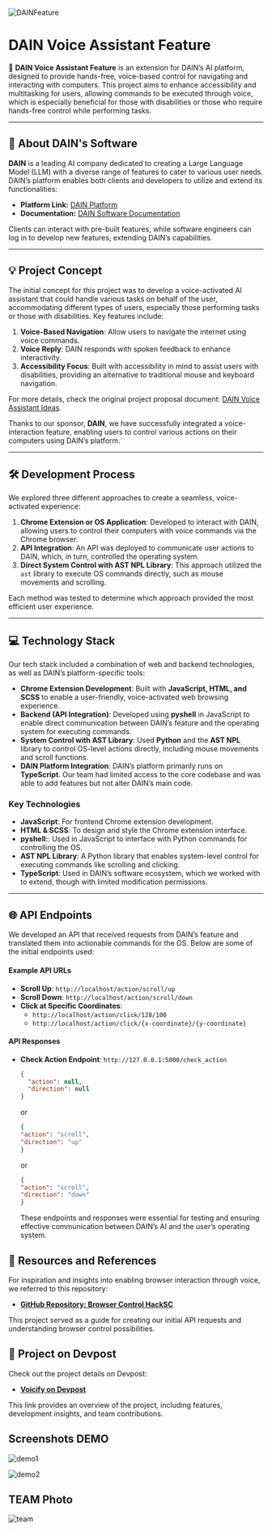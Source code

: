![DAINFeature](https://github.com/user-attachments/assets/f8b630bf-8790-4c4e-a5e2-9e3c79ec73c0)

# DAIN Voice Assistant Feature

🤖 **DAIN Voice Assistant Feature** is an extension for DAIN’s AI platform, designed to provide hands-free, voice-based control for navigating and interacting with computers. This project aims to enhance accessibility and multitasking for users, allowing commands to be executed through voice, which is especially beneficial for those with disabilities or those who require hands-free control while performing tasks.

---

## 📖 About DAIN's Software

**DAIN** is a leading AI company dedicated to creating a Large Language Model (LLM) with a diverse range of features to cater to various user needs. DAIN’s platform enables both clients and developers to utilize and extend its functionalities:

- **Platform Link:** [DAIN Platform](https://platform.dain.org)
- **Documentation:** [DAIN Software Documentation](https://docs.dain.org/docs/getting-started/introduction)

Clients can interact with pre-built features, while software engineers can log in to develop new features, extending DAIN’s capabilities.

---

## 💡 Project Concept

The initial concept for this project was to develop a voice-activated AI assistant that could handle various tasks on behalf of the user, accommodating different types of users, especially those performing tasks or those with disabilities. Key features include:

1. **Voice-Based Navigation**: Allow users to navigate the internet using voice commands.
2. **Voice Reply**: DAIN responds with spoken feedback to enhance interactivity.
3. **Accessibility Focus**: Built with accessibility in mind to assist users with disabilities, providing an alternative to traditional mouse and keyboard navigation.

For more details, check the original project proposal document: [DAIN Voice Assistant Ideas](https://docs.google.com/document/d/11n0Rb9JMI2Jb7ZRkVxlT8zSZShz0XnHwEZPD0RmcRKY/edit?tab=t.0).

Thanks to our sponsor, **DAIN**, we have successfully integrated a voice-interaction feature, enabling users to control various actions on their computers using DAIN’s platform.

---

## 🛠️ Development Process

We explored three different approaches to create a seamless, voice-activated experience:

1. **Chrome Extension or OS Application**: Developed to interact with DAIN, allowing users to control their computers with voice commands via the Chrome browser.
2. **API Integration**: An API was deployed to communicate user actions to DAIN, which, in turn, controlled the operating system.
3. **Direct System Control with AST NPL Library**: This approach utilized the `ast` library to execute OS commands directly, such as mouse movements and scrolling.

Each method was tested to determine which approach provided the most efficient user experience.

---

## 💻 Technology Stack

Our tech stack included a combination of web and backend technologies, as well as DAIN’s platform-specific tools:

- **Chrome Extension Development**: Built with **JavaScript, HTML, and SCSS** to enable a user-friendly, voice-activated web browsing experience.
- **Backend (API Integration)**: Developed using **pyshell** in JavaScript to enable direct communication between DAIN’s feature and the operating system for executing commands.
- **System Control with AST Library**: Used **Python** and the **AST NPL** library to control OS-level actions directly, including mouse movements and scroll functions.
- **DAIN Platform Integration**: DAIN’s platform primarily runs on **TypeScript**. Our team had limited access to the core codebase and was able to add features but not alter DAIN’s main code.

### Key Technologies

- **JavaScript**: For frontend Chrome extension development.
- **HTML & SCSS**: To design and style the Chrome extension interface.
- **pyshell:**: Used in JavaScript to interface with Python commands for controlling the OS.
- **AST NPL Library**: A Python library that enables system-level control for executing commands like scrolling and clicking.
- **TypeScript**: Used in DAIN’s software ecosystem, which we worked with to extend, though with limited modification permissions.

---

## 🌐 API Endpoints

We developed an API that received requests from DAIN’s feature and translated them into actionable commands for the OS. Below are some of the initial endpoints used:

#### Example API URLs
- **Scroll Up**: `http://localhost/action/scroll/up`
- **Scroll Down**: `http://localhost/action/scroll/down`
- **Click at Specific Coordinates**:
  - `http://localhost/action/click/128/100`
  - `http://localhost/action/click/{x-coordinate}/{y-coordinate}`

#### API Responses
- **Check Action Endpoint**: `http://127.0.0.1:5000/check_action`
  ```json
  {
    "action": null,
    "direction": null
  }
  ```
  or
  ```json
  {
  "action": "scroll",
  "direction": "up"
  }
  ```
  or
  ```json
  {
  "action": "scroll",
  "direction": "down"
  }
  ```
  These endpoints and responses were essential for testing and ensuring effective communication between DAIN’s AI and the user’s operating system.

## 🔗 Resources and References

For inspiration and insights into enabling browser interaction through voice, we referred to this repository:

- **[GitHub Repository: Browser Control HackSC](https://github.com/gauravwarad/browser-control-hacksc)**

This project served as a guide for creating our initial API requests and understanding browser control possibilities.

## 🔗 Project on Devpost

Check out the project details on Devpost:

- **[Voicify on Devpost](https://devpost.com/software/voicify)**

This link provides an overview of the project, including features, development insights, and team contributions.


## Screenshots DEMO

![demo1](https://github.com/user-attachments/assets/d32e7b81-60f2-4e8f-8a22-e9f56543453a)


![demo2](https://github.com/user-attachments/assets/9537b961-17e3-4fae-8efb-176ff5aa91a7)


## TEAM Photo

![team](https://github.com/user-attachments/assets/a1f5b561-8abd-4d00-a938-1cf18c857cc3)




